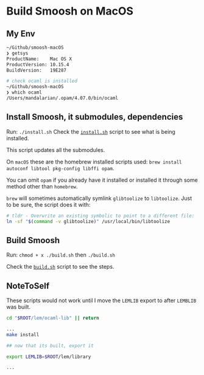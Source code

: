 # Build Smoosh on MacOS 

## My Env

```sh
~/Github/smoosh-macOS
❯ getsys
ProductName:    Mac OS X
ProductVersion: 10.15.4
BuildVersion:   19E287

# check ocaml is installed
~/Github/smoosh-macOS
❯ which ocaml
/Users/mandalarian/.opam/4.07.0/bin/ocaml
```

## Install Smoosh, it submodules, dependencies

Run: `./install.sh`
Check the [`install.sh`](./install.sh) script to see what is being installed.

This script updates all the submodules.

On `macOS` these are the homebrew installed scripts used: `brew install autoconf libtool pkg-config libffi opam`.

You can omit `opam` if you already have it installed or installed it through some method other than `homebrew`.

`brew` will sometimes automatically symlink `glibtoolize` to `libtoolize`. Just to be sure, the script does it with: 

```sh
# tldr - Overwrite an existing symbolic to point to a different file:
ln -sf "$(command -v glibtoolize)" /usr/local/bin/libtoolize
```

## Build Smoosh

Run: `chmod + x ./build.sh` then `./build.sh`

Check the [`build.sh`](./build.sh) script to see the steps.

## NoteToSelf

These scripts would not work until I move the `LEMLIB` export to after `LEMBLIB` was built.

```sh
cd "$ROOT/lem/ocaml-lib" || return

...
make install

## now that its built, export it

export LEMLIB=$ROOT/lem/library

...
```